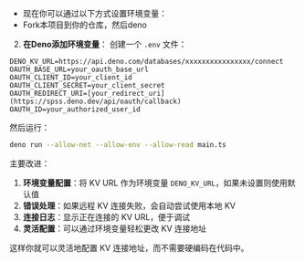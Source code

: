 - 现在你可以通过以下方式设置环境变量：
- Fork本项目到你的仓库，然后deno

2. **在Deno添加环境变量**：
创建一个 `.env` 文件：
```env
DENO_KV_URL=https://api.deno.com/databases/xxxxxxxxxxxxxxxx/connect
OAUTH_BASE_URL=your_oauth_base_url
OAUTH_CLIENT_ID=your_client_id
OAUTH_CLIENT_SECRET=your_client_secret
OAUTH_REDIRECT_URI=[your_redirect_uri](https://spss.deno.dev/api/oauth/callback)
OAUTH_ID=your_authorized_user_id
```

然后运行：
```bash
deno run --allow-net --allow-env --allow-read main.ts
```

主要改进：

1. **环境变量配置**：将 KV URL 作为环境变量 `DENO_KV_URL`，如果未设置则使用默认值
2. **错误处理**：如果远程 KV 连接失败，会自动尝试使用本地 KV
3. **连接日志**：显示正在连接的 KV URL，便于调试
4. **灵活配置**：可以通过环境变量轻松更改 KV 连接地址

这样你就可以灵活地配置 KV 连接地址，而不需要硬编码在代码中。
